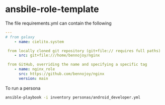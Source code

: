# ansbile-role-template

The file requirements.yml can contain the following

```yaml
---
# from galaxy
    - name: cielito.system

 from locally cloned git repository (git+file:// requires full paths)
    - src: git+file:///home/bennojoy/nginx

 from GitHub, overriding the name and specifying a specific tag
    - name: nginx_role
      src: https://github.com/bennojoy/nginx
      version: main
```

To run a persona

```bash
ansible-playbook -i inventory personas/android_developer.yml
```
